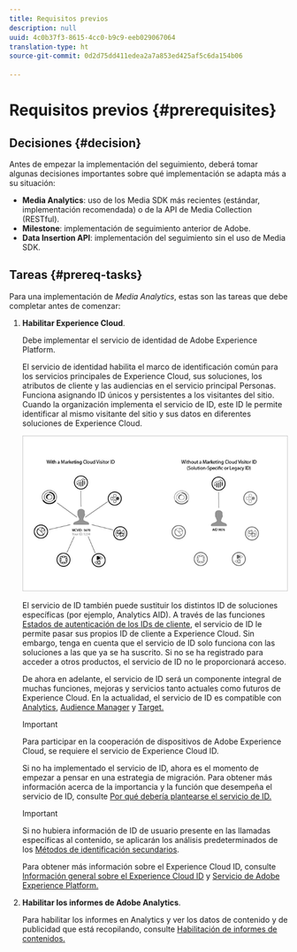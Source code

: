 ```yaml
---
title: Requisitos previos
description: null
uuid: 4c0b37f3-8615-4cc0-b9c9-eeb029067064
translation-type: ht
source-git-commit: 0d2d75dd411edea2a7a853ed425af5c6da154b06

---
```



# Requisitos previos {#prerequisites}

## Decisiones {#decision}

Antes de empezar la implementación del seguimiento, deberá tomar algunas decisiones importantes sobre qué implementación se adapta más a su situación:

* **Media Analytics**: uso de los Media SDK más recientes (estándar, implementación recomendada) o de la API de Media Collection (RESTful).
* **Milestone**: implementación de seguimiento anterior de Adobe.
* **Data Insertion API**: implementación del seguimiento sin el uso de Media SDK.

## Tareas {#prereq-tasks}

Para una implementación de *Media Analytics*, estas son las tareas que debe completar antes de comenzar:

1. **Habilitar Experience Cloud**.

   Debe implementar el servicio de identidad de Adobe Experience Platform.

   El servicio de identidad habilita el marco de identificación común para los servicios principales de Experience Cloud, sus soluciones, los atributos de cliente y las audiencias en el servicio principal Personas. Funciona asignando ID únicos y persistentes a los visitantes del sitio. Cuando la organización implementa el servicio de ID, este ID le permite identificar al mismo visitante del sitio y sus datos en diferentes soluciones de Experience Cloud.

   ![](assets/mc_id_service_graphic.png)

   El servicio de ID también puede sustituir los distintos ID de soluciones específicas (por ejemplo, Analytics AID). A través de las funciones [Estados de autenticación de los IDs de cliente](https://marketing.adobe.com/resources/help/es_ES/mcvid/mcvid-authenticated-state.html), el servicio de ID le permite pasar sus propios ID de cliente a Experience Cloud. Sin embargo, tenga en cuenta que el servicio de ID solo funciona con las soluciones a las que ya se ha suscrito. Si no se ha registrado para acceder a otros productos, el servicio de ID no le proporcionará acceso.

   De ahora en adelante, el servicio de ID será un componente integral de muchas funciones, mejoras y servicios tanto actuales como futuros de Experience Cloud. En la actualidad, el servicio de ID es compatible con [Analytics](https://www.adobe.com/es/marketing-cloud/web-analytics.html), [Audience Manager](https://www.adobe.com/es/marketing-cloud/data-management-platform.html) y [Target.](https://www.adobe.com/es/marketing-cloud/testing-targeting.html)

   >[!IMPORTANT]
   >
   >Para participar en la cooperación de dispositivos de Adobe Experience Cloud, se requiere el servicio de Experience Cloud ID.

   Si no ha implementado el servicio de ID, ahora es el momento de empezar a pensar en una estrategia de migración. Para obtener más información acerca de la importancia y la función que desempeña el servicio de ID, consulte [Por qué debería plantearse el servicio de ID.](https://blogs.adobe.com/digitalmarketing/analytics/why-new-adobe-marketing-cloud-id-service-should-be-on-your-radar/)

   >[!IMPORTANT]
   >
   >Si no hubiera información de ID de usuario presente en las llamadas específicas al contenido, se aplicarán los análisis predeterminados de los [Métodos de identificación secundarios](https://docs.adobe.com/content/help/es-ES/analytics/implementation/javascript-implementation/unique-visitors/visid-fallback.html).

   Para obtener más información sobre el Experience Cloud ID, consulte [Información general sobre el Experience Cloud ID](https://marketing.adobe.com/resources/help/es_ES/mcvid/mcvid-overview.html) y [Servicio de Adobe Experience Platform.](https://marketing.adobe.com/resources/help/es_ES/mcvid/)

1. **Habilitar los informes de Adobe Analytics**.

   Para habilitar los informes en Analytics y ver los datos de contenido y de publicidad que está recopilando, consulte [Habilitación de informes de contenidos.](/help/media-reports/media-reports-enable.md)

